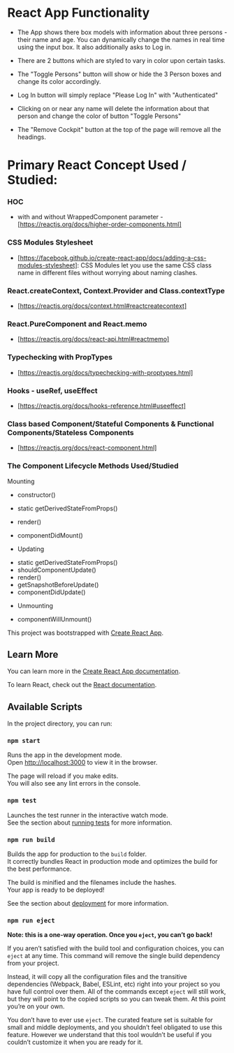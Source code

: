 # React App Functionality

* The App shows there box models with information about three persons - their name and age. You can dynamically change the names in real time using the input box. It also additionally asks to Log in.

* There are 2 buttons which are styled to vary in color upon certain tasks.

* The "Toggle Persons" button will show or hide the 3 Person boxes and change its color accordingly.

* Log In button will simply replace "Please Log In" with "Authenticated" 

* Clicking on or near any name will delete the information about that person and change the color of button "Toggle Persons"

* The "Remove Cockpit" button at the top of the page will remove all the headings.

# Primary React Concept Used / Studied:

### HOC 
  - with and without WrappedComponent parameter - [https://reactjs.org/docs/higher-order-components.html]

### CSS Modules Stylesheet
  - [https://facebook.github.io/create-react-app/docs/adding-a-css-modules-stylesheet]: CSS Modules let you use the same CSS class name in different files without worrying about naming clashes.

### React.createContext, Context.Provider and Class.contextType
  - [https://reactjs.org/docs/context.html#reactcreatecontext]

### React.PureComponent and React.memo
  - [https://reactjs.org/docs/react-api.html#reactmemo]

### Typechecking with PropTypes
  - [https://reactjs.org/docs/typechecking-with-proptypes.html]

### Hooks - useRef, useEffect
  - [https://reactjs.org/docs/hooks-reference.html#useeffect]

### Class based Component/Stateful Components & Functional Components/Stateless Components
  - [https://reactjs.org/docs/react-component.html]

### The Component Lifecycle Methods Used/Studied

Mounting
 - constructor()
 - static getDerivedStateFromProps()
 - render()
 - componentDidMount()

- Updating

* static getDerivedStateFromProps()
* shouldComponentUpdate()
* render()
* getSnapshotBeforeUpdate()
* componentDidUpdate()

- Unmounting

* componentWillUnmount()

This project was bootstrapped with [Create React App](https://github.com/facebook/create-react-app).

## Learn More

You can learn more in the [Create React App documentation](https://facebook.github.io/create-react-app/docs/getting-started).

To learn React, check out the [React documentation](https://reactjs.org/).

## Available Scripts

In the project directory, you can run:

### `npm start`

Runs the app in the development mode.<br>
Open [http://localhost:3000](http://localhost:3000) to view it in the browser.

The page will reload if you make edits.<br>
You will also see any lint errors in the console.

### `npm test`

Launches the test runner in the interactive watch mode.<br>
See the section about [running tests](https://facebook.github.io/create-react-app/docs/running-tests) for more information.

### `npm run build`

Builds the app for production to the `build` folder.<br>
It correctly bundles React in production mode and optimizes the build for the best performance.

The build is minified and the filenames include the hashes.<br>
Your app is ready to be deployed!

See the section about [deployment](https://facebook.github.io/create-react-app/docs/deployment) for more information.

### `npm run eject`

**Note: this is a one-way operation. Once you `eject`, you can’t go back!**

If you aren’t satisfied with the build tool and configuration choices, you can `eject` at any time. This command will remove the single build dependency from your project.

Instead, it will copy all the configuration files and the transitive dependencies (Webpack, Babel, ESLint, etc) right into your project so you have full control over them. All of the commands except `eject` will still work, but they will point to the copied scripts so you can tweak them. At this point you’re on your own.

You don’t have to ever use `eject`. The curated feature set is suitable for small and middle deployments, and you shouldn’t feel obligated to use this feature. However we understand that this tool wouldn’t be useful if you couldn’t customize it when you are ready for it.
